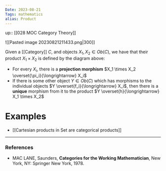 ```yaml
---
Date: 2023-08-21
Tags: mathematics
alias: Product
---
```

up:: [[028 MOC Category Theory]]

![[Pasted image 20230821211433.png|300]]

Given a [[Category]] $C$, and objects $X_1, X_2 \in Ob(C)$, we have that their product $X_1 \times X_2$ is defined by the diagram above:
- For every $X_i$, there is a **projection morphism** $X_1 \times X_2 \overset{\pi_i}{\longrightarrow} X_i$
- If there is some other object $Y \in Ob(C)$ which has morphisms to the individual objects $Y \overset{f_i}{\longrightarrow} X_i$, then there is a **unique** morphism from it to the product $Y \overset{h}{\longrightarrow} X_1 \times X_2$
# Examples
- [[Cartesian products in Set are categorical products]]

---
### References
- MAC LANE, Saunders, **Categories for the Working Mathematician**, New York, NY: Springer New York, 1978.